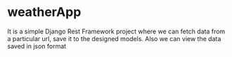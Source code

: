 # weatherApp
It is a simple Django Rest Framework project where we can fetch data from a particular url, save it to the designed models. Also we can view the data saved in json format
